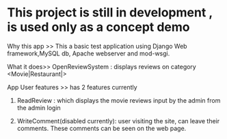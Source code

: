 # This project is still in development , is used only as a concept demo

Why this app >>
This a basic test application using Django Web framework,MySQL db, Apache webserver and mod-wsgi.

What it does>>
OpenReviewSystem : displays reviews on category <Movie|Restaurant|>

App User features >>
has 2 features currently

1. ReadReview : which displays the movie reviews input by the admin from the admin login

2. WriteComment(disabled currently): user visiting the site, can leave their comments. These comments can be seen on the web page.



